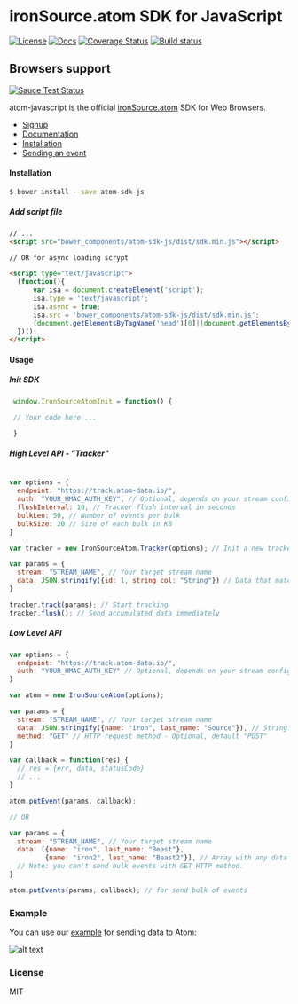 # ironSource.atom SDK for JavaScript
[![License][license-image]][license-url]
[![Docs][docs-image]][docs-url]
[![Coverage Status][coveralls-image]][coveralls-url]
[![Build status][travis-image]][travis-url]
## Browsers support
[![Sauce Test Status][sauce-image]][sauce-url]

atom-javascript is the official [ironSource.atom](http://www.ironsrc.com/data-flow-management) SDK for Web Browsers.

- [Signup](https://atom.ironsrc.com/#/signup)
- [Documentation](https://ironsource.github.io/atom-javascript/)
- [Installation](#Installation)
- [Sending an event](#Using-the-API-layer-to-send-events)

#### Installation
```sh
$ bower install --save atom-sdk-js
```
##### Add script file
```html
// ...
<script src="bower_components/atom-sdk-js/dist/sdk.min.js"></script>

// OR for async loading scrypt

<script type="text/javascript">
  (function(){
      var isa = document.createElement('script');
      isa.type = 'text/javascript';
      isa.async = true;
      isa.src = 'bower_components/atom-sdk-js/dist/sdk.min.js';
      (document.getElementsByTagName('head')[0]||document.getElementsByTagName('body')[0]).appendChild(isa);
  })();
</script>
```

#### Usage
##### Init SDK
```js
 window.IronSourceAtomInit = function() {

 // Your code here ...

 }
```
##### High Level API - "Tracker"
 ```js

 var options = {
   endpoint: "https://track.atom-data.io/",
   auth: "YOUR_HMAC_AUTH_KEY", // Optional, depends on your stream config
   flushInterval: 10, // Tracker flush interval in seconds
   bulkLen: 50, // Number of events per bulk
   bulkSize: 20 // Size of each bulk in KB
 }

 var tracker = new IronSourceAtom.Tracker(options); // Init a new tracker

 var params = {
   stream: "STREAM_NAME", // Your target stream name
   data: JSON.stringify({id: 1, string_col: "String"}) // Data that matches your DB structure
 }

 tracker.track(params); // Start tracking
 tracker.flush(); // Send accumulated data immediately
 ```

##### Low Level API
```js
var options = {
  endpoint: "https://track.atom-data.io/",
  auth: "YOUR_HMAC_AUTH_KEY" // Optional, depends on your stream config
}

var atom = new IronSourceAtom(options);

var params = {
  stream: "STREAM_NAME", // Your target stream name
  data: JSON.stringify({name: "iron", last_name: "Source"}), // String with data that matches your DB structure
  method: "GET" // HTTP request method - Optional, default "POST"
}

var callback = function(res) {
  // res = {err, data, statusCode}
  // ...
}

atom.putEvent(params, callback);

// OR

var params = {
  stream: "STREAM_NAME", // Your target stream name
  data: [{name: "iron", last_name: "Beast"},
         {name: "iron2", last_name: "Beast2"}], // Array with any data that matches your DB structure.
  // Note: you can't send bulk events with GET HTTP method.
} 

atom.putEvents(params, callback); // for send bulk of events
```

### Example

You can use our [example][example-url] for sending data to Atom:

![alt text][example]

### License
MIT

[example-url]: https://github.com/ironSource/atom-javascript/blob/master/atom-sdk/example/index.html
[example]: https://cloud.githubusercontent.com/assets/19283325/16585493/ce347b24-42c9-11e6-8930-765605663eca.png "example"
[license-image]: https://img.shields.io/badge/license-MIT-blue.svg?style=flat-square
[license-url]: LICENSE
[travis-image]: https://travis-ci.org/ironSource/atom-javascript.svg?branch=master
[travis-url]: https://travis-ci.org/ironSource/atom-javascript
[coveralls-image]: https://coveralls.io/repos/github/ironSource/atom-javascript/badge.svg?branch=master
[coveralls-url]: https://coveralls.io/github/ironSource/atom-javascript?branch=master
[docs-image]: https://img.shields.io/badge/docs-latest-blue.svg
[docs-url]: https://ironsource.github.io/atom-javascript/
[sauce-image]: https://saucelabs.com/browser-matrix/jacckson.svg?auth=433c2b373dfd86bc7d78fc8bf36dbc3b
[sauce-url]: https://saucelabs.com/u/jacckson?auth=433c2b373dfd86bc7d78fc8bf36dbc3b
